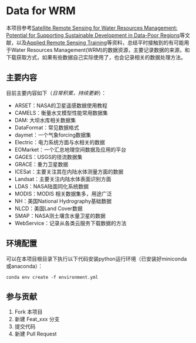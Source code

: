 # Data for WRM

本项目参考[Satellite Remote Sensing for Water Resources Management: Potential for Supporting Sustainable Development in Data-Poor Regions](https://doi.org/10.1029/2017WR022437)等文献，以及[Applied Remote Sensing Training](https://arset.gsfc.nasa.gov/)等资料，总结平时接触到的有可能用于Water Resources Management(WRM)的数据资源，主要记录数据的来源，和下载获取方式，如果有些数据自己实际使用了，也会记录相关的数据处理方法。

## 主要内容

目前主要内容如下（*日常积累，持续更新*）：

- ARSET：NASA的卫星遥感数据使用教程
- CAMELS：衡量水文模型性能常用数据集
- DAM: 大坝水库相关数据集
- DataFormat：常见数据格式
- daymet：一个气象forcing数据集
- Electric：电力系统方面与水相关的数据
- EOMarket：一个汇总地理空间数据及应用的平台
- GAGES：USGS的径流数据集
- GRACE：重力卫星数据
- ICESat：主要关注其在内陆水体测量方面的数据
- Landsat：主要关注内陆水体表面识别方面
- LDAS：NASA陆面同化系统数据
- MODIS：MODIS 相关数据集多，用途广泛
- NH：美国National Hydrography基础数据
- NLCD：美国Land Cover数据
- SMAP：NASA测土壤含水量卫星的数据
- WebService：记录从各类云服务下载数据的方法

## 环境配置

可以在本项目根目录下执行以下代码安装python运行环境（已安装好miniconda或anaconda）：

```Shell
conda env create -f environment.yml
```

## 参与贡献

1. Fork 本项目
2. 新建 Feat_xxx 分支
3. 提交代码
4. 新建 Pull Request

